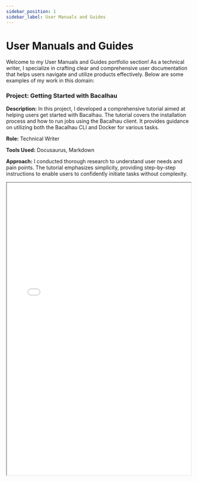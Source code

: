 ```yaml
---
sidebar_position: 1
sidebar_label: User Manuals and Guides
---
```



# User Manuals and Guides

Welcome to my User Manuals and Guides portfolio section! As a technical writer, I specialize in crafting clear and comprehensive user documentation that helps users navigate and utilize products effectively. Below are some examples of my work in this domain:

### Project: Getting Started with Bacalhau

**Description:** In this project, I developed a comprehensive tutorial aimed at helping users get started with Bacalhau. The tutorial covers the installation process and how to run jobs using the Bacalhau client. It provides guidance on utilizing both the Bacalhau CLI and Docker for various tasks.

**Role:** Technical Writer

**Tools Used:** Docusaurus, Markdown

**Approach:** I conducted thorough research to understand user needs and pain points. The tutorial emphasizes simplicity, providing step-by-step instructions to enable users to confidently initiate tasks without complexity.


<iframe width="100%" height="800" src="/img/pdf/Getting Started with Bacalhau.pdf"/>

### Project: GlueOps Platform Overview

**Description**:  I created a comprehensive guide that offers an in-depth understanding of the GlueOps Platform, explaining its core components, features, and benefits. This guide serves as an essential resource for users seeking to grasp how GlueOps can streamline their deployment processes.

**Role**: Technical Writer

**Tools Used**: Docusaurus, Markdown

**Approach**:  I collaborated closely with the development team to gain a deep understanding of the GlueOps Platform's architecture and functionality. The guide focuses on clarity and accessibility, breaking down complex concepts into easily digestible sections. It includes real-world use cases and examples to illustrate the platform's practical applications.

<iframe width="100%" height="800" src="/img/pdf/glueops.pdf"/>

If you're interested in collaborating on similar projects or would like more details, please don't hesitate to [contact me](mailto:favourkelvin17@gmail.com). I'm excited to discuss how I can contribute to your next user documentation endeavor!


I




